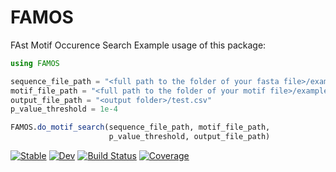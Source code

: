 # FAMOS
FAst Motif Occurence Search
Example usage of this package:
```julia
using FAMOS

sequence_file_path = "<full path to the folder of your fasta file>/example.fasta.gz"
motif_file_path = "<full path to the folder of your motif file>/example.txt"
output_file_path = "<output folder>/test.csv"
p_value_threshold = 1e-4

FAMOS.do_motif_search(sequence_file_path, motif_file_path,
                      p_value_threshold, output_file_path)
```


[![Stable](https://img.shields.io/badge/docs-stable-blue.svg)](https://mariusweidmann.github.io/FAMOS.jl/stable)
[![Dev](https://img.shields.io/badge/docs-dev-blue.svg)](https://mariusweidmann.github.io/FAMOS.jl/dev)
[![Build Status](https://github.com/mariusweidmann/FAMOS.jl/actions/workflows/CI.yml/badge.svg?branch=main)](https://github.com/mariusweidmann/FAMOS.jl/actions/workflows/CI.yml?query=branch%3Amain)
[![Coverage](https://codecov.io/gh/mariusweidmann/FAMOS.jl/branch/main/graph/badge.svg)](https://codecov.io/gh/mariusweidmann/FAMOS.jl)
